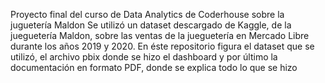 Proyecto final del curso de Data Analytics de Coderhouse sobre la juguetería Maldon
Se utilizó un dataset descargado de Kaggle, de la jueguetería Maldon, sobre las ventas de la jueguetería en Mercado Libre durante los años 2019 y 2020.
En éste repositorio figura el dataset que se utilizó, el archivo pbix donde se hizo el dashboard y por último la documentación en formato PDF, donde se explica todo lo que se hizo
